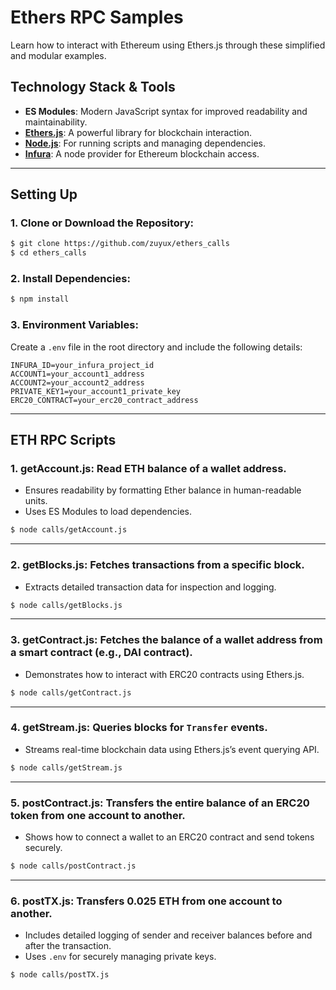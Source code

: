 # Ethers RPC Samples
Learn how to interact with Ethereum using Ethers.js through these simplified and modular examples.

## Technology Stack & Tools

- **ES Modules**: Modern JavaScript syntax for improved readability and maintainability.
- **[Ethers.js](https://docs.ethers.io/v6/)**: A powerful library for blockchain interaction.
- **[Node.js](https://nodejs.org/en/)**: For running scripts and managing dependencies.
- **[Infura](https://infura.io/)**: A node provider for Ethereum blockchain access.

---

## Setting Up
### 1. Clone or Download the Repository:
```bash
$ git clone https://github.com/zuyux/ethers_calls
$ cd ethers_calls
```

### 2. Install Dependencies:
```bash
$ npm install
```

### 3. Environment Variables:
Create a `.env` file in the root directory and include the following details:
```env
INFURA_ID=your_infura_project_id
ACCOUNT1=your_account1_address
ACCOUNT2=your_account2_address
PRIVATE_KEY1=your_account1_private_key
ERC20_CONTRACT=your_erc20_contract_address
```

---

## ETH RPC Scripts

### 1. **getAccount.js**: Read ETH balance of a wallet address.
- Ensures readability by formatting Ether balance in human-readable units.
- Uses ES Modules to load dependencies.
```bash
$ node calls/getAccount.js
```

---

### 2. **getBlocks.js**: Fetches transactions from a specific block.
- Extracts detailed transaction data for inspection and logging.
```bash
$ node calls/getBlocks.js
```

---

### 3. **getContract.js**: Fetches the balance of a wallet address from a smart contract (e.g., DAI contract).
- Demonstrates how to interact with ERC20 contracts using Ethers.js.
```bash
$ node calls/getContract.js
```

---

### 4. **getStream.js**: Queries blocks for `Transfer` events.
- Streams real-time blockchain data using Ethers.js’s event querying API.
```bash
$ node calls/getStream.js
```

---

### 5. **postContract.js**: Transfers the entire balance of an ERC20 token from one account to another.
- Shows how to connect a wallet to an ERC20 contract and send tokens securely.
```bash
$ node calls/postContract.js
```

---

### 6. **postTX.js**: Transfers 0.025 ETH from one account to another.
- Includes detailed logging of sender and receiver balances before and after the transaction.
- Uses `.env` for securely managing private keys.
```bash
$ node calls/postTX.js
```